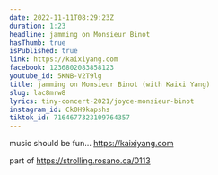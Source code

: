```yaml
---
date: 2022-11-11T08:29:23Z
duration: 1:23
headline: jamming on Monsieur Binot
hasThumb: true
isPublished: true
link: https://kaixiyang.com
facebook: 1236802083858123
youtube_id: 5KNB-V2T9lg
title: jamming on Monsieur Binot (with Kaixi Yang)
slug: lac8mrw8
lyrics: tiny-concert-2021/joyce-monsieur-binot
instagram_id: Ck0H9kapshs
tiktok_id: 7164677323109764357
---
```

music should be fun… https://kaixiyang.com

part of https://strolling.rosano.ca/0113
